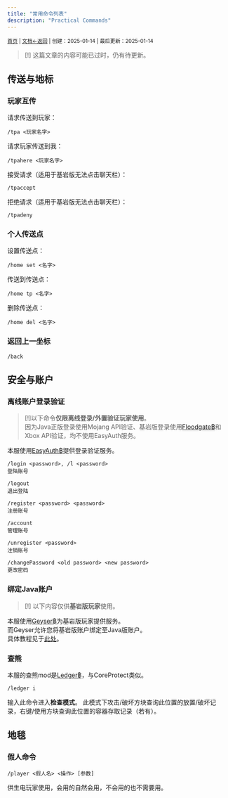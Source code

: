 ```yaml
---
title: "常用命令列表"
description: "Practical Commands"
---
```

<small id="old_menu"><a href="/Streack/">首页</a> | <a href="/Streack/doc/">文档</a></small><small><a href="/Streack/doc">←返回</a> |
 创建：2025-01-14 | 最后更新：2025-01-14</small><br>

> [!] 这篇文章的内容可能已过时，仍有待更新。

## 传送与地标
### 玩家互传
请求传送到玩家：

```command
/tpa <玩家名字>
```

请求玩家传送到我：

```command
/tpahere <玩家名字>
```

接受请求（适用于基岩版无法点击聊天栏）：

```command
/tpaccept
```

拒绝请求（适用于基岩版无法点击聊天栏）：

```command
/tpadeny
```

### 个人传送点
设置传送点：

```command
/home set <名字>
```

传送到传送点：

```command
/home tp <名字>
```

删除传送点：

```command
/home del <名字>
```

### 返回上一坐标

```command
/back
```

## 安全与账户
### 离线账户登录验证
> [!]以下命令**仅限离线登录/外置验证玩家使用**。<br>
> 因为Java正版登录使用Mojang API验证、基岩版登录使用[Floodgate฿](https://modrinth.com/mod/floodgate)和Xbox API验证，均不使用EasyAuth服务。

本服使用[EasyAuth฿](https://www.mcmod.cn/class/6241.html)提供登录验证服务。

```command
/login <password>, /l <password>
登陆账号

/logout
退出登陆

/register <password> <password>
注册账号

/account
管理账号

/unregister <password>
注销账号

/changePassword <old password> <new password>
更改密码
```

### 绑定Java账户
> [!] 以下内容仅供**基岩版玩家**使用。

本服使用[Geyser฿](https://www.mcmod.cn/class/9757.html)为基岩版玩家提供服务。<br>
而Geyser允许您将基岩版账户绑定至Java版账户。<br>
具体教程见于[此处](/Streack/doc/safe/linkaccount)。

### 查熊
本服的查熊mod是[Ledger฿](https://www.mcmod.cn/class/5389.html)，与CoreProtect类似。

```command
/ledger i
```

输入此命令进入**检查模式**。
此模式下攻击/破坏方块查询此位置的放置/破坏记录，右键/使用方块查询此位置的容器存取记录（若有）。

## 地毯
### 假人命令

```
/player <假人名> <操作> [参数]
```

供生电玩家使用，会用的自然会用，不会用的也不需要用。<br>

<script src="https://rs.kdxiaoyi.top/res/scripts/js/sober.min.js"></script><script src="https://kdxiaoyi.top/Streack/page/pmd-reRender.min.js"></script>